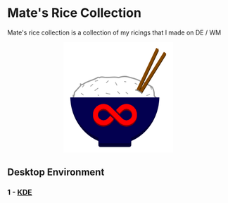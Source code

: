 # Mate's Rice Collection
Mate's rice collection is a collection of my ricings that I made on DE / WM

<p align="center">
<img src="Mate's rice collection.png" width="250" height="250">
</p>

## Desktop Environment

### 1 -  [KDE](https://github.com/mate-codes/)

